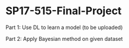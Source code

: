 # SP17-515-Final-Project

Part 1: Use DL to learn a model (to be uploaded)

Part 2: Apply Bayesian method on given dataset
